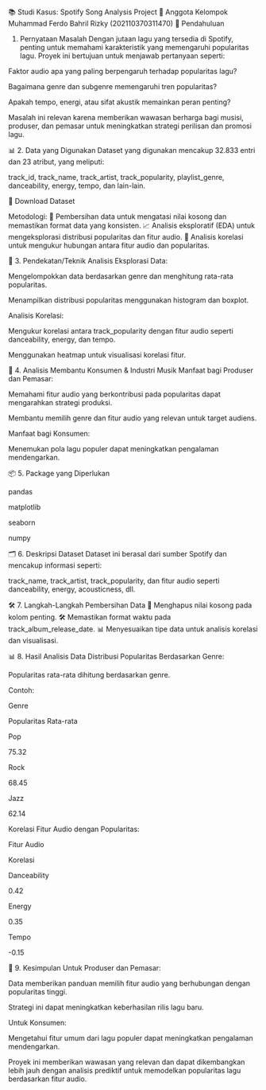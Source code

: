 📚 Studi Kasus: Spotify Song Analysis Project
👥 Anggota Kelompok
Muhammad Ferdo Bahril Rizky (202110370311470)
📖 Pendahuluan
1. Pernyataan Masalah
Dengan jutaan lagu yang tersedia di Spotify, penting untuk memahami karakteristik yang memengaruhi popularitas lagu. Proyek ini bertujuan untuk menjawab pertanyaan seperti:

Faktor audio apa yang paling berpengaruh terhadap popularitas lagu?

Bagaimana genre dan subgenre memengaruhi tren popularitas?

Apakah tempo, energi, atau sifat akustik memainkan peran penting?

Masalah ini relevan karena memberikan wawasan berharga bagi musisi, produser, dan pemasar untuk meningkatkan strategi perilisan dan promosi lagu.

📊 2. Data yang Digunakan
Dataset yang digunakan mencakup 32.833 entri dan 23 atribut, yang meliputi:

track_id, track_name, track_artist, track_popularity, playlist_genre, danceability, energy, tempo, dan lain-lain.

🔗 Download Dataset

Metodologi:
🔄 Pembersihan data untuk mengatasi nilai kosong dan memastikan format data yang konsisten.
📈 Analisis eksploratif (EDA) untuk mengeksplorasi distribusi popularitas dan fitur audio.
🔗 Analisis korelasi untuk mengukur hubungan antara fitur audio dan popularitas.

🔬 3. Pendekatan/Teknik Analisis
Eksplorasi Data:

Mengelompokkan data berdasarkan genre dan menghitung rata-rata popularitas.

Menampilkan distribusi popularitas menggunakan histogram dan boxplot.

Analisis Korelasi:

Mengukur korelasi antara track_popularity dengan fitur audio seperti danceability, energy, dan tempo.

Menggunakan heatmap untuk visualisasi korelasi fitur.

🎯 4. Analisis Membantu Konsumen & Industri Musik
Manfaat bagi Produser dan Pemasar:

Memahami fitur audio yang berkontribusi pada popularitas dapat mengarahkan strategi produksi.

Membantu memilih genre dan fitur audio yang relevan untuk target audiens.

Manfaat bagi Konsumen:

Menemukan pola lagu populer dapat meningkatkan pengalaman mendengarkan.

📦 5. Package yang Diperlukan

pandas

matplotlib

seaborn

numpy

🗂️ 6. Deskripsi Dataset
Dataset ini berasal dari sumber Spotify dan mencakup informasi seperti:

track_name, track_artist, track_popularity, dan fitur audio seperti danceability, energy, acousticness, dll.

🛠️ 7. Langkah-Langkah Pembersihan Data
🚿 Menghapus nilai kosong pada kolom penting.
🛠️ Memastikan format waktu pada track_album_release_date.
📊 Menyesuaikan tipe data untuk analisis korelasi dan visualisasi.

📊 8. Hasil Analisis Data
Distribusi Popularitas Berdasarkan Genre:

Popularitas rata-rata dihitung berdasarkan genre.

Contoh:

Genre

Popularitas Rata-rata

Pop

75.32

Rock

68.45

Jazz

62.14

Korelasi Fitur Audio dengan Popularitas:

Fitur Audio

Korelasi

Danceability

0.42

Energy

0.35

Tempo

-0.15

🚀 9. Kesimpulan
Untuk Produser dan Pemasar:

Data memberikan panduan memilih fitur audio yang berhubungan dengan popularitas tinggi.

Strategi ini dapat meningkatkan keberhasilan rilis lagu baru.

Untuk Konsumen:

Mengetahui fitur umum dari lagu populer dapat meningkatkan pengalaman mendengarkan.

Proyek ini memberikan wawasan yang relevan dan dapat dikembangkan lebih jauh dengan analisis prediktif untuk memodelkan popularitas lagu berdasarkan fitur audio.

